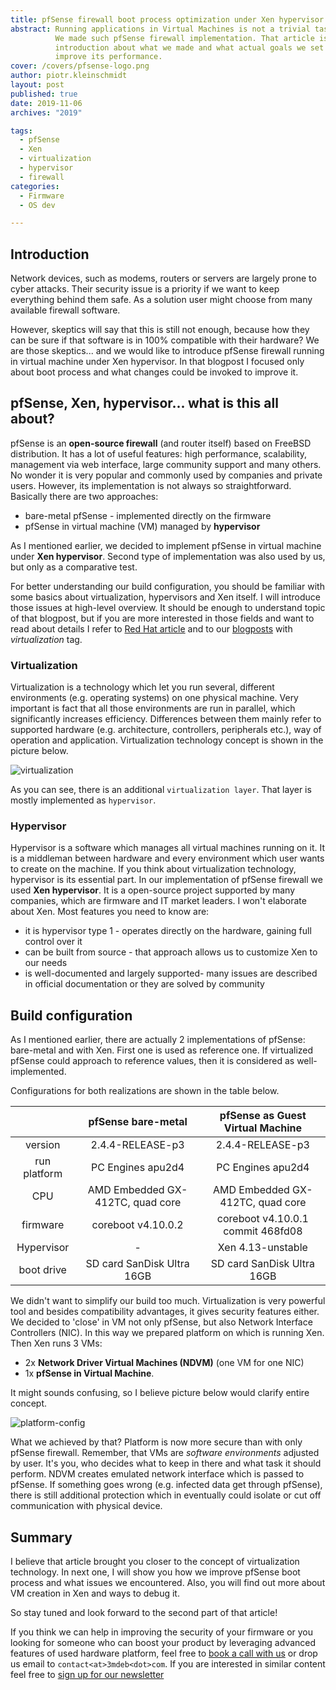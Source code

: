 ```yaml
---
title: pfSense firewall boot process optimization under Xen hypervisor. Part 1
abstract: Running applications in Virtual Machines is not a trivial task.
          We made such pfSense firewall implementation. That article is an
          introduction about what we made and what actual goals we set to
          improve its performance.
cover: /covers/pfsense-logo.png
author: piotr.kleinschmidt
layout: post
published: true
date: 2019-11-06
archives: "2019"

tags:
  - pfSense
  - Xen
  - virtualization
  - hypervisor
  - firewall
categories:
  - Firmware
  - OS dev

---
```


## Introduction

Network devices, such as modems, routers or servers are largely prone to cyber
attacks. Their security issue is a priority if we want to keep everything behind
them safe. As a solution user might choose from many available firewall
software.

However, skeptics will say that this is still not enough, because how they can
be sure if that software is in 100% compatible with their hardware? We are those
skeptics... and we would like to introduce pfSense firewall running in virtual
machine under Xen hypervisor. In that blogpost I focused only about boot process
and what changes could be invoked to improve it.

## pfSense, Xen, hypervisor... what is this all about?

pfSense is an **open-source firewall** (and router itself) based on FreeBSD
distribution. It has a lot of useful features: high performance, scalability,
management via web interface, large community support and many others. No wonder
it is very popular and commonly used by companies and private users. However,
its implementation is not always so straightforward. Basically there are two
approaches:

- bare-metal pfSense - implemented directly on the firmware
- pfSense in virtual machine (VM) managed by **hypervisor**

As I mentioned earlier, we decided to implement pfSense in virtual machine under
**Xen hypervisor**. Second type of implementation was also used by us, but only
as a comparative test.

For better understanding our build configuration, you should be familiar with
some basics about virtualization, hypervisors and Xen itself. I will introduce
those issues at high-level overview. It should be enough to understand topic of
that blogpost, but if you are more interested in those fields and want to read
about details I refer to
[Red Hat article](https://www.redhat.com/en/topics/virtualization/what-is-virtualization)
and to our [blogposts](https://blog.3mdeb.com/tags/virtualization/) with
*virtualization* tag.

### Virtualization

Virtualization is a technology which let you run several, different environments
(e.g. operating systems) on one physical machine. Very important is fact that
all those environments are run in parallel, which significantly increases
efficiency. Differences between them mainly refer to supported hardware (e.g.
architecture, controllers, peripherals etc.), way of operation and application.
Virtualization technology concept is shown in the picture below.

![virtualization](/img/virtualization-overview.png)

As you can see, there is an additional `virtualization layer`. That layer is
mostly implemented as `hypervisor`.

### Hypervisor

Hypervisor is a software which manages all virtual machines running on it. It is
a middleman between hardware and every environment which user wants to create on
the machine. If you think about virtualization technology, hypervisor is its
essential part. In our implementation of pfSense firewall we used **Xen
hypervisor**. It is a open-source project supported by many companies, which are
firmware and IT market leaders. I won't elaborate about Xen. Most features you
need to know are:

- it is hypervisor type 1 - operates directly on the hardware, gaining full
  control over it
- can be built from source - that approach allows us to customize Xen to our
  needs
- is well-documented and largely supported- many issues are described in
  official documentation or they are solved by community

## Build configuration

As I mentioned earlier, there are actually 2 implementations of pfSense:
bare-metal and with Xen. First one is used as reference one. If virtualized
pfSense could approach to reference values, then it is considered as
well-implemented.

Configurations for both realizations are shown in the table below.

|             |      pfSense bare-metal     | pfSense as Guest Virtual Machine |
|:-----------:|:---------------------------:|:--------------------------------:|
|  version    |  2.4.4-RELEASE-p3           |         2.4.4-RELEASE-p3         |
|run platform |  PC Engines apu2d4          |         PC Engines apu2d4        |
| CPU        |AMD Embedded GX-412TC, quad core|AMD Embedded GX-412TC, quad core|
| firmware    | coreboot v4.10.0.2          |coreboot v4.10.0.1 commit 468fd08 |
| Hypervisor  | -                           |   Xen 4.13-unstable              |
| boot drive  | SD card SanDisk Ultra 16GB  | SD card SanDisk Ultra 16GB       |

We didn't want to simplify our build too much. Virtualization is very powerful
tool and besides compatibility advantages, it gives security features either. We
decided to 'close' in VM not only pfSense, but also Network Interface
Controllers (NIC). In this way we prepared platform on which is running Xen.
Then Xen runs 3 VMs:

- 2x **Network Driver Virtual Machines (NDVM)** (one VM for one NIC)
- 1x **pfSense in Virtual Machine**.

It might sounds confusing, so I believe picture below would clarify entire
concept.

![platform-config](/img/platform-config.png)

What we achieved by that? Platform is now more secure than with only pfSense
firewall. Remember, that VMs are _software environments_ adjusted by user. It's
you, who decides what to keep in there and what task it should perform. NDVM
creates emulated network interface which is passed to pfSense. If something goes
wrong (e.g. infected data get through pfSense), there is still additional
protection which in eventually could isolate or cut off communication with
physical device.

## Summary

I believe that article brought you closer to the concept of virtualization
technology. In next one, I will show you how we improve pfSense boot process and
what issues we encountered. Also, you will find out more about VM creation in
Xen and ways to debug it.

So stay tuned and look forward to the second part of that article!

If you think we can help in improving the security of your firmware or you
looking for someone who can boost your product by leveraging advanced features
of used hardware platform, feel free to
[book a call with us](https://calendly.com/3mdeb/consulting-remote-meeting) or
drop us email to `contact<at>3mdeb<dot>com`. If you are interested in similar
content feel free to [sign up for our newsletter](https://3mdeb.com/subscribe/3mdeb_newsletter.html)
